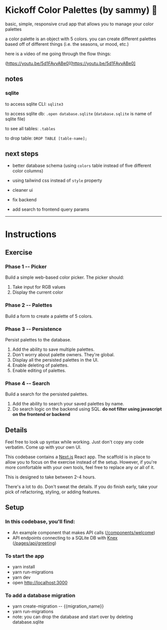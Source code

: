 # Kickoff Color Palettes (by sammy) 🎨

basic, simple, responsive crud app that allows you to manage your color palettes

a color palette is an object with 5 colors. you can create different palettes based off of different things (i.e. the seasons, ur mood, etc.)

here is a video of me going through the flow things:

(https://youtu.be/5d1FAvvABe0)[https://youtu.be/5d1FAvvABe0]

## notes

### sqlite

to access sqlite CLI: `sqlite3`

to access sqlite db: `.open database.sqlite` (`database.sqlite` is name of sqlite file)

to see all tables: `.tables`

to drop table: `DROP TABLE [table-name];`

## next steps

- better database schema (using `colors` table instead of five different color columns)

- using tailwind css instead of `style` property

- cleaner ui

- fix backend

- add search to frontend query params

---

# Instructions

## Exercise

### Phase 1 -- Picker

Build a simple web-based color picker. The picker should:

1. Take input for RGB values
2. Display the current color

### Phase 2 -- Palettes

Build a form to create a palette of 5 colors.

### Phase 3 -- Persistence

Persist palettes to the database.

1. Add the ability to save multiple palettes.
2. Don't worry about palette owners. They're global.
3. Display all the persisted palettes in the UI.
4. Enable deleting of palettes.
5. Enable editing of palettes.

### Phase 4 -- Search

Build a search for the persisted palettes.

1. Add the ability to search your saved palettes by name.
2. Do search logic on the backend using SQL. **do not filter using javascript on the frontend or backend**

## Details

Feel free to look up syntax while working. Just don't copy any code verbatim. Come up with your own UI.

This codebase contains a [Next.js](https://nextjs.org/) React app. The scaffold is in place to allow you to focus on the exercise instead of the setup. However, if you're more comfortable with your own tools, feel free to replace any or all of it.

This is designed to take between 2-4 hours.

There's a lot to do. Don't sweat the details. If you do finish early, take your pick of refactoring, styling, or adding features.

## Setup

### In this codebase, you'll find:

- An example component that makes API calls ([/components/welcome](/components/welcome/index.js))
- API endpoints connecting to a SQLite DB with [Knex](https://knexjs.org/) ([/pages/api/greeting](/pages/api/greeting.js))

### To start the app

- yarn install
- yarn run-migrations
- yarn dev
- open [http://localhost:3000](http://localhost:3000)

### To add a database migration

- yarn create-migration -- {{migration_name}}
- yarn run-migrations
- note: you can drop the database and start over by deleting database.sqlite
